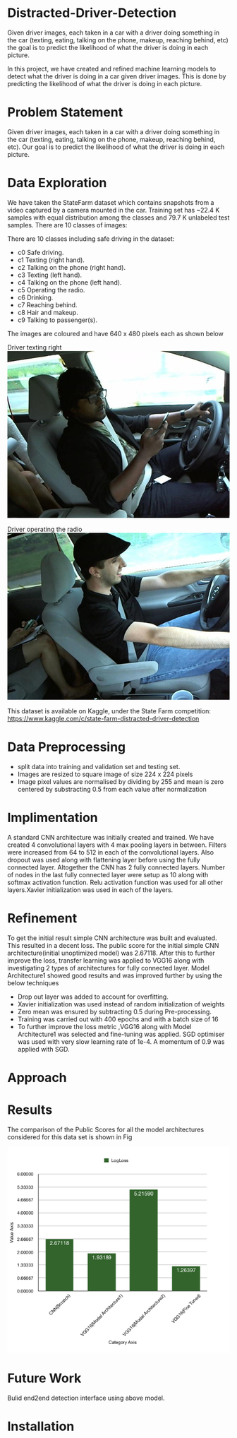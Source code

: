 # Distracted-Driver-Detection
Given driver images, each taken in a car with a driver doing something in the car (texting, eating, talking on the phone, makeup, reaching behind, etc) the goal is to predict the likelihood of what the driver is doing in each picture.

In this project, we have created and refined machine learning models to detect what the driver is doing in a car given driver images. This is done by predicting the likelihood of what the driver is doing in each picture.

# Problem Statement
Given driver images, each taken in a car with a driver doing something in the car (texting, eating, talking on the phone, makeup, reaching behind, etc). Our goal is to predict the likelihood of what the driver is doing in each picture.

# Data Exploration
We have taken the StateFarm dataset which contains snapshots from a video captured by a camera mounted in the car. Training set has ~22.4 K samples with equal distribution among the classes and 79.7 K unlabeled test samples. There are 10 classes of images:

There are 10 classes including safe driving in the dataset:
- c0	Safe driving.
- c1	Texting (right hand).
- c2	Talking on the phone (right hand).
- c3	Texting (left hand).
- c4	Talking on the phone (left hand).
- c5	Operating the radio.
- c6	Drinking.
- c7	Reaching behind.
- c8	Hair and makeup.
- c9	Talking to passenger(s).

The images are coloured and have 640 x 480 pixels each as shown below  

Driver texting right  
![](images/img_12_TEXTING_RIGHT.jpg)  

Driver operating the radio  
![](images/img_10_OPERATING_RADIO.jpg)

This dataset is available on Kaggle, under the State Farm competition:
https://www.kaggle.com/c/state-farm-distracted-driver-detection


# Data Preprocessing
- split data into training and validation set and testing set.
- Images are resized to square image of size 224 x 224 pixels
- Image pixel values are normalised by dividing by 255 and mean is zero centered by substracting 0.5 from each value after normalization

# Implimentation
A standard CNN architecture was initially created and trained. We have created 4 convolutional layers with 4 max pooling layers in between. Filters were increased from 64 to 512 in each of the convolutional layers. Also dropout was used along with flattening layer before using the fully connected layer. Altogether the CNN has 2 fully connected layers. Number of nodes in the last fully connected layer were setup as 10 along with softmax activation function. Relu activation function was used for all other layers.Xavier initialization was used in each of the layers.

# Refinement
To get the initial result simple CNN architecture was built and evaluated. This resulted in a decent loss. The public score for the initial simple CNN
architecture(initial unoptimized model) was 2.67118. After this to further improve the loss, transfer learning was applied to VGG16 along with investigating 2 types of architectures for fully connected layer. Model Architecture1 showed good results and was improved further by using the below techniques
* Drop out layer was added to account for overfitting.
* Xavier initialization was used instead of random initialization of weights
* Zero mean was ensured by subtracting 0.5 during Pre-processing.
* Training was carried out with 400 epochs and with a batch size of 16
* To further improve the loss metric ,VGG16 along with Model Architecture1 was selected and fine-tuning was applied. SGD optimiser was used with very slow learning rate of 1e-4. A momentum of 0.9 was applied with SGD.

# Approach
# Results
The comparison of the Public Scores for all the model architectures considered for this data set is shown in Fig

![](images/comparison.png)

# Future Work
Bulid end2end detection interface using above model.
# Installation
